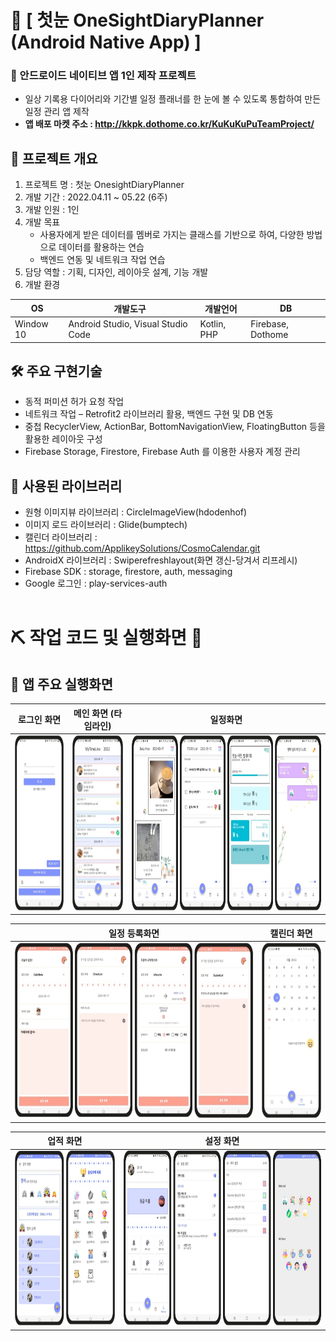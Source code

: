 # 📅 [ 첫눈 OneSightDiaryPlanner (Android Native App) ] 
### 🎯 안드로이드 네이티브 앱 1인 제작 프로젝트<br>
* 일상 기록용 다이어리와 기간별 일정 플래너를 한 눈에 볼 수 있도록 통합하여 만든 일정 관리 앱 제작
* <strong>앱 배포 마켓 주소 : http://kkpk.dothome.co.kr/KuKuKuPuTeamProject/ </strong>

## 📝 <strong>프로젝트 개요</strong>
1. 프로젝트 명 : 첫눈 OnesightDiaryPlanner
2. 개발 기간 : 2022.04.11 ~ 05.22 (6주)
3. 개발 인원 : 1인
4. 개발 목표
   * 사용자에게 받은 데이터를 멤버로 가지는 클래스를 기반으로 하여, 다양한 방법으로 데이터를 활용하는 연습
   * 백엔드 연동 및 네트워크 작업 연습
6. 담당 역할 : 기획, 디자인, 레이아웃 설계, 기능 개발
7. 개발 환경

|OS|개발도구|개발언어|DB|
|------|---|---|--|
|Window 10|Android Studio, Visual Studio Code|Kotlin, PHP|Firebase, Dothome

## 🛠 <strong>주요 구현기술</strong>
* 동적 퍼미션 허가 요청 작업
* 네트워크 작업 – Retrofit2 라이브러리 활용, 백엔드 구현 및 DB 연동
* 중첩 RecyclerView, ActionBar, BottomNavigationView, FloatingButton 등을 활용한 레이아웃 구성
* Firebase Storage, Firestore, Firebase Auth 를 이용한 사용자 계정 관리

## 📌 사용된 라이브러리
* 원형 이미지뷰 라이브러리 : CircleImageView(hdodenhof)
* 이미지 로드 라이브러리 : Glide(bumptech)
* 캘린더 라이브러리 : https://github.com/ApplikeySolutions/CosmoCalendar.git
* AndroidX 라이브러리 : Swiperefreshlayout(화면 갱신-당겨서 리프레시)
* Firebase SDK : storage, firestore, auth, messaging
* Google 로그인 : play-services-auth
<br><br>
# ⛏ <strong>작업 코드 및 실행화면 🔨</strong>

## 📱  <strong>앱 주요 실행화면</strong>
|로그인 화면|메인 화면 (타임라인)|일정화면|
|---|---|---|
|<img src="./app/src/main/readme_02.png" height="280px">|<img src="./app/src/main/readme_01.png" height="280px">|<img src="./app/src/main/readme_04.png" height="280px">|

|일정 등록화면|캘린더 화면|
|---|---|
|<img src="./app/src/main/readme_06.png" height="280px">|<img src="./app/src/main/readme_03.png" height="280px">|

|업적 화면|설정 화면|
|---|---|
|<img src="./app/src/main/readme_05.png" height="280px">|<img src="./app/src/main/readme_07.png" height="280px">|
